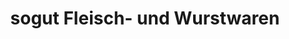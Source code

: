 ---
title: "sogut Fleisch- und Wurstwaren"
url: /brandenburg-an-der-havel/sogut-fleisch-und-wurstwaren/
shop: Metzgerei
---